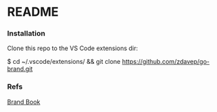 # README

### Installation

Clone this repo to the VS Code extensions dir:

  $ cd ~/.vscode/extensions/ && git clone https://github.com/zdavep/go-brand.git

### Refs

[Brand Book](https://storage.googleapis.com/golang-assets/go-brand-book-v1.0.2.pdf)
